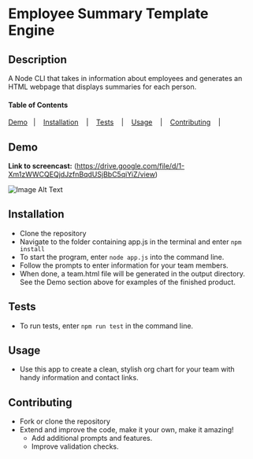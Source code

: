 
# Employee Summary Template Engine

## Description
A Node CLI that takes in information about employees and generates an HTML webpage that displays summaries for each person.

#### Table of Contents

[Demo](#demo) &nbsp;&nbsp;| &nbsp;&nbsp; [Installation](#installation) &nbsp;&nbsp; | &nbsp;&nbsp; [Tests](#tests) &nbsp;&nbsp; | &nbsp;&nbsp; [Usage](#useage) &nbsp;&nbsp; | &nbsp;&nbsp;  [Contributing](#contributing) &nbsp;&nbsp; | &nbsp;&nbsp; 
## Demo
**Link to screencast:** (https://drive.google.com/file/d/1-Xm1zWWCQEQjdJzfnBqdUSjBbC5qiYiZ/view)

![Image Alt Text](assets/demo.gif)



## Installation
- Clone the repository
- Navigate to the folder containing app.js in the terminal and enter ```npm install```
- To start the program, enter ```node app.js``` into the command line.
- Follow the prompts to enter information for your team members.
- When done, a team.html file will be generated in the output directory. See the Demo section above for examples of the finished product.


## Tests
- To run tests, enter ```npm run test``` in the command line.

## Usage
- Use this app to create a clean, stylish org chart for your team with handy information and contact links.



## Contributing
- Fork or clone the repository
- Extend and improve the code, make it your own, make it amazing!
    - Add additional prompts and features.
    - Improve validation checks.

